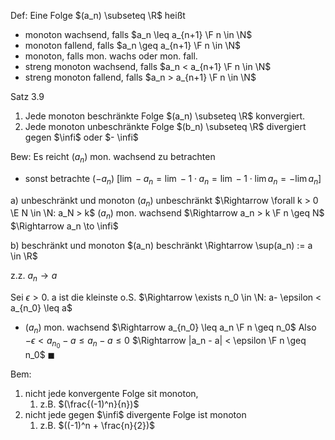 Def:
Eine Folge $(a_n) \subseteq \R$ heißt
- monoton wachsend, falls $a_n \leq a_{n+1} \F n \in \N$
- monoton fallend, falls $a_n \geq a_{n+1} \F n \in \N$
- monoton, falls mon. wachs oder mon. fall.
- streng monoton wachsend, falls $a_n < a_{n+1} \F n \in \N$
- streng monoton fallend, falls $a_n > a_{n+1} \F n \in \N$

Satz 3.9
1) Jede monoton beschränkte Folge $(a_n) \subseteq \R$ konvergiert.
3) Jede monoton unbeschränkte Folge $(b_n) \subseteq \R$ divergiert gegen $\infi$ oder $- \infi$

Bew:
Es reicht $(a_n)$ mon. wachsend zu betrachten
- sonst betrachte $(- a_n)$ \[$\lim - a_n = \lim -1 \cdot a_n = \lim -1 \cdot \lim a_n = - \lim a_n$\]

a) unbeschränkt und monoton
$(a_n)$ unbeschränkt $\Rightarrow \forall k > 0 \E N \in \N: a_N > k$
$(a_n)$ mon. wachsend $\Rightarrow a_n > k \F n \geq N$
$\Rightarrow a_n \to \infi$ 

b) beschränkt und monoton
$(a_n) beschränkt \Rightarrow \sup(a_n) := a \in \R$

z.z. $a_n \to a$

Sei $\epsilon > 0$. a ist die kleinste o.S.
$\Rightarrow \exists n_0 \in \N: a- \epsilon < a_{n_0} \leq a$

- $(a_n)$ mon. wachsend 
$\Rightarrow a_{n_0} \leq a_n \F n \geq n_0$
Also $- \epsilon < a_{n_0} - a \leq  a_n - a \leq 0$
$\Rightarrow |a_n - a| < \epsilon \F n \geq n_0$
$\blacksquare$

Bem:
1) nicht jede konvergente Folge sit monoton, 
	1) z.B. $(\frac{(-1)^n}{n})$
2) nicht jede gegen $\infi$ divergente Folge ist monoton
	1) z.B. $((-1)^n + \frac{n}{2})$